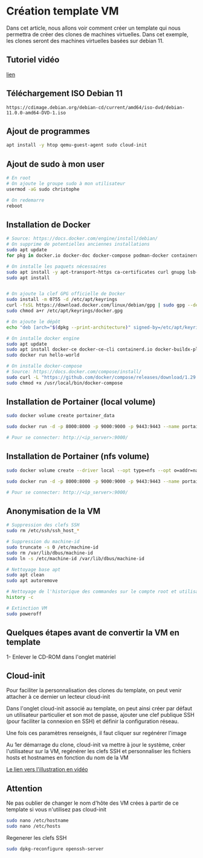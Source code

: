 # Création template VM



Dans cet article, nous allons voir comment créer un template qui nous permettra de créer des clones de machines virtuelles. Dans cet exemple, les clones seront des machines virtuelles basées sur debian 11.


## Tutoriel vidéo
[lien](https://youtu.be/7ToFpdpPVHE)


## Téléchargement ISO Debian 11

```
https://cdimage.debian.org/debian-cd/current/amd64/iso-dvd/debian-11.0.0-amd64-DVD-1.iso
```



## Ajout de programmes

```bash
apt install -y htop qemu-guest-agent sudo cloud-init
```



## Ajout de sudo à mon user

```bash
# En root
# On ajoute le groupe sudo à mon utilisateur
usermod -aG sudo christophe

# On redemarre
reboot
```


## Installation de Docker

```bash
# Source: https://docs.docker.com/engine/install/debian/
# On supprime de potentielles anciennes installations
sudo apt update
for pkg in docker.io docker-doc docker-compose podman-docker containerd runc; do sudo apt-get remove $pkg; done

# On installe les paquets nécessaires
sudo apt install -y apt-transport-https ca-certificates curl gnupg lsb-release
sudo apt install


# On ajoute la clef GPG officielle de Docker
sudo install -m 0755 -d /etc/apt/keyrings
curl -fsSL https://download.docker.com/linux/debian/gpg | sudo gpg --dearmor -o /etc/apt/keyrings/docker.gpg
sudo chmod a+r /etc/apt/keyrings/docker.gpg

# On ajoute le dépôt
echo "deb [arch="$(dpkg --print-architecture)" signed-by=/etc/apt/keyrings/docker.gpg] https://download.docker.com/linux/debian "$(. /etc/os-release && echo "$VERSION_CODENAME")" stable" | sudo tee /etc/apt/sources.list.d/docker.list > /dev/null

# On installe docker engine
sudo apt update
sudo apt install docker-ce docker-ce-cli containerd.io docker-buildx-plugin docker-compose-plugin
sudo docker run hello-world

# On installe docker-compose
# Source: https://docs.docker.com/compose/install/
sudo curl -L "https://github.com/docker/compose/releases/download/1.29.2/docker-compose-$(uname -s)-$(uname -m)" -o /usr/local/bin/docker-compose
sudo chmod +x /usr/local/bin/docker-compose
```



## Installation de Portainer (local volume)

```bash
sudo docker volume create portainer_data

sudo docker run -d -p 8000:8000 -p 9000:9000 -p 9443:9443 --name portainer --restart=always -v /var/run/docker.sock:/var/run/docker.sock -v portainer_data:/data --label com.centurylinklabs.watchtower.enable=true portainer/portainer-ce:latest

# Pour se connecter: http://<ip_server>:9000/
```

## Installation de Portainer (nfs volume)

```bash
sudo docker volume create --driver local --opt type=nfs --opt o=addr=nas.home,rw,nfsvers=4 --opt device=:/srv/raid/nfs/docker/portainer_nfs_data portainer_nfs_data

sudo docker run -d -p 8000:8000 -p 9000:9000 -p 9443:9443 --name portainer --restart=always -v /var/run/docker.sock:/var/run/docker.sock -v portainer_nfs_data:/data --label com.centurylinklabs.watchtower.enable=true portainer/portainer-ce:latest

# Pour se connecter: http://<ip_server>:9000/
```



## Anonymisation de la VM

```bash
# Suppression des clefs SSH
sudo rm /etc/ssh/ssh_host_*

# Suppression du machine-id
sudo truncate -s 0 /etc/machine-id
sudo rm /var/lib/dbus/machine-id
sudo ln -s /etc/machine-id /var/lib/dbus/machine-id

# Nettoyage base apt
sudo apt clean
sudo apt autoremove

# Nettoyage de l'historique des commandes sur le compte root et utilisateur.
history -c

# Extinction VM
sudo poweroff
```



## Quelques étapes avant de convertir la VM en template

1- Enlever le CD-ROM dans l'onglet matériel


## Cloud-init

Pour faciliter la personnalisation des clones du template, on peut venir attacher à ce dernier un lecteur cloud-init

Dans l'onglet cloud-init associé au template, on peut ainsi créer par défaut un utilisateur particulier et son mot de passe, ajouter une clef publique SSH (pour faciliter la connexion en SSH) et définir la configuration réseau.

Une fois ces paramètres renseignés, il faut cliquer sur regénérer l'image

Au 1er démarrage du clone, cloud-init va mettre à jour le système, créer l'utilisateur sur la VM, regénérer les clefs SSH et personnaliser les fichiers hosts et hostnames en fonction du nom de la VM

[Le lien vers l'illustration en vidéo](https://youtu.be/xfOKS853aXI)


## Attention

Ne pas oublier de changer le nom d'hôte des VM crées à partir de ce template si vous n'utilisez pas cloud-init

```bash
sudo nano /etc/hostname
sudo nano /etc/hosts
```

Regenerer les clefs SSH

```bash
sudo dpkg-reconfigure openssh-server
```

